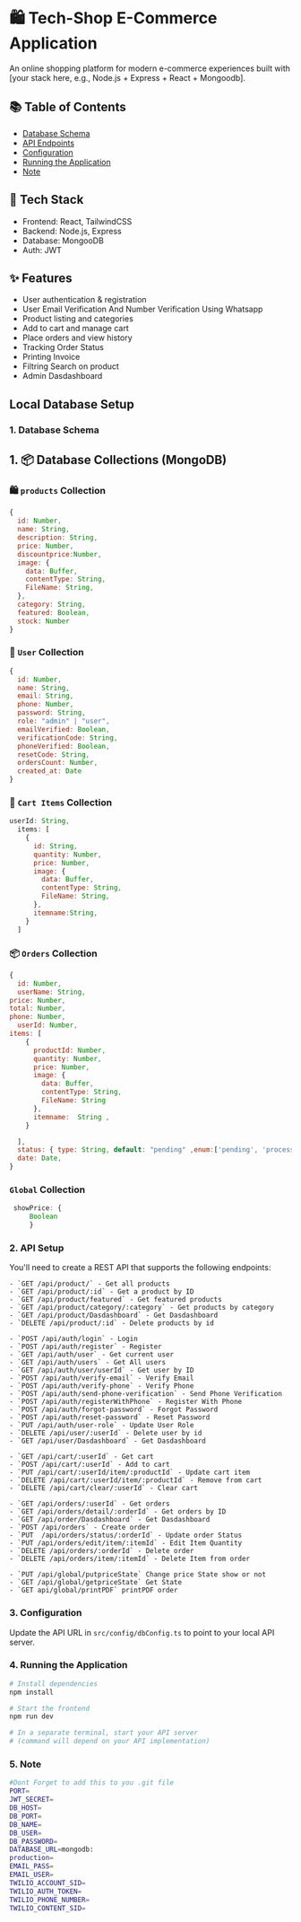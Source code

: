 
# 🛍️ Tech-Shop E-Commerce Application

An online shopping platform for modern e-commerce experiences built with [your stack here, e.g., Node.js + Express + React + Mongoodb].


## 📚 Table of Contents

- [Database Schema](#1-database-Schema)
- [API Endpoints](#2-api-setup)
- [Configuration](#3-configuration)
- [Running the Application](#4-running-the-application)
- [Note](#5-Note)

## 🔧 Tech Stack

- Frontend: React, TailwindCSS 
- Backend: Node.js, Express 
- Database: MongooDB
- Auth: JWT

## ✨ Features

- User authentication & registration
- User Email Verification And Number Verification Using Whatsapp 
- Product listing and categories
- Add to cart and manage cart
- Place orders and view history
- Tracking Order Status
- Printing Invoice
- Filtring Search on product
- Admin Dasdashboard

## Local Database Setup

### 1. Database Schema
## 1. 📦 Database Collections (MongoDB)

### 🛍️ `products` Collection

```js
{
  id: Number,
  name: String,
  description: String,
  price: Number,
  discountprice:Number,
  image: {
    data: Buffer,
    contentType: String,
    FileName: String,
  },
  category: String,
  featured: Boolean,
  stock: Number
}

```
### 👤 `User` Collection

```js
{
  id: Number,
  name: String,
  email: String,
  phone: Number,
  password: String, 
  role: "admin" | "user",
  emailVerified: Boolean,
  verificationCode: String,
  phoneVerified: Boolean,
  resetCode: String,
  ordersCount: Number,
  created_at: Date
}
```
### 🛒 `Cart Items` Collection
```js
userId: String,
  items: [
    {
      id: String, 
      quantity: Number,
      price: Number,
      image: {
        data: Buffer,
        contentType: String,
        FileName: String,
      },
      itemname:String,
    }
  ]
```
### 📦 `Orders` Collection
```js
{
  id: Number,
  userName: String,
price: Number,
total: Number,
phone: Number,
  userId: Number,
items: [
    {
      productId: Number, 
      quantity: Number, 
      price: Number,
      image: {
        data: Buffer, 
        contentType: String,
        FileName: String
      },
      itemname:  String ,
    }

  ],
  status: { type: String, default: "pending" ,enum:['pending', 'processing', 'shipped', 'delivered', 'cancelled'] },
  date: Date,
}

```
###  `Global` Collection
```js
 showPrice: {
     Boolean
     }
```

### 2. API Setup

You'll need to create a REST API that supports the following endpoints:
```
- `GET /api/product/` - Get all products
- `GET /api/product/:id` - Get a product by ID
- `GET /api/product/featured` - Get featured products
- `GET /api/product/category/:category` - Get products by category
- `GET /api/product/Dasdashboard` - Get Dasdashboard
- `DELETE /api/product/:id` - Delete products by id
```
```
- `POST /api/auth/login` - Login
- `POST /api/auth/register` - Register
- `GET /api/auth/user` - Get current user
- `GET /api/auth/users` - Get All users
- `GET /api/auth/user/userId` - Get user by ID
- `POST /api/auth/verify-email` - Verify Email
- `POST /api/auth/verify-phone` - Verify Phone
- `POST /api/auth/send-phone-verification` - Send Phone Verification
- `POST /api/auth/registerWithPhone` - Register With Phone 
- `POST /api/auth/forgot-password` - Forgot Password
- `POST /api/auth/reset-password` - Reset Password
- `PUT /api/auth/user-role` - Update User Role
- `DELETE /api/user/:userId` - Delete user by id
- `GET /api/user/Dasdashboard` - Get Dasdashboard
```
```
- `GET /api/cart/:userId` - Get cart
- `POST /api/cart/:userId` - Add to cart
- `PUT /api/cart/:userId/item/:productId` - Update cart item
- `DELETE /api/cart/:userId/item/:productId` - Remove from cart
- `DELETE /api/cart/clear/:userId` - Clear cart
```
```
- `GET /api/orders/:userId` - Get orders
- `GET /api/orders/detail/:orderId` - Get orders by ID
- `GET /api/order/Dasdashboard` - Get Dasdashboard
- `POST /api/orders` - Create order
- `PUT  /api/orders/status/:orderId` - Update order Status
- `PUT /api/orders/edit/item/:itemId` - Edit Item Quantity
- `DELETE /api/orders/:orderId` - Delete order
- `DELETE /api/orders/item/:itemId` - Delete Item from order
```
```
- `PUT /api/global/putpriceState` Change price State show or not
- `GET /api/global/getpriceState` Get State
- `GET api/global/printPDF` printPDF order

```
### 3. Configuration

Update the API URL in `src/config/dbConfig.ts` to point to your local API server.

### 4. Running the Application

```bash
# Install dependencies
npm install

# Start the frontend
npm run dev

# In a separate terminal, start your API server
# (command will depend on your API implementation)
```
### 5. Note
```bash
#Dont Forget to add this to you .git file
PORT=
JWT_SECRET=
DB_HOST=
DB_PORT=
DB_NAME=
DB_USER=
DB_PASSWORD=
DATABASE_URL=mongodb:
production=
EMAIL_PASS=
EMAIL_USER=
TWILIO_ACCOUNT_SID=
TWILIO_AUTH_TOKEN=
TWILIO_PHONE_NUMBER= 
TWILIO_CONTENT_SID= 

```
